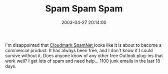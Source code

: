 ﻿---
layout: post
title: "Spam Spam Spam"
comments: false
date: 2003-04-27 20:14:00
categories:
 - Technology
subtext-id: 8f643fa4-4e66-45e3-8d22-2dae075aaafb
alias: /blog/Spam-Spam-Spam.aspx
---


I'm disappointed that [Cloudmark SpamNet ](http://www.cloudmark.com/products/spamnet/)looks like it is about to become a commercial product. It has always been free, and I don't know if I could survive without it. Does anyone know of any other free Outlook plug-ins that work well? I get lots of spam and need help... 1100 junk emails in the last 18 days.
